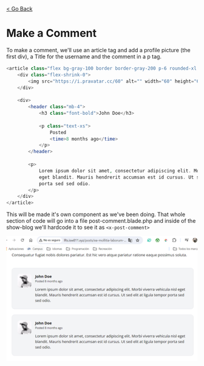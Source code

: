 [< Go Back](../README.md)

# Make a Comment

To make a comment, we'll use an article tag and add a profile picture (the first div), a Title for the username and the comment in a p tag.

```php
<article class="flex bg-gray-100 border border-gray-200 p-6 rounded-xl space-x-4">
    <div class="flex-shrink-0">
        <img src="https://i.pravatar.cc/60" alt="" width="60" height="60" class="rounded-xl">
    </div>

    <div>
        <header class="mb-4">
            <h3 class="font-bold">John Doe</h3>

            <p class="text-xs">
                Posted
                <time>8 months ago</time>
            </p>
        </header>

        <p>
            Lorem ipsum dolor sit amet, consectetur adipiscing elit. Morbi viverra vehicula nisl
            eget blandit. Mauris hendrerit accumsan est id cursus. Ut sed elit at ligula tempor
            porta sed sed odio.
        </p>
    </div>
</article>
```

This will be made it's own component as we've been doing. That whole section of code will go into a file post-comment.blade.php and inside of the show-blog we'll hardcode it to see it as `<x-post-comment>`

![browser image](./images/image01.png)
